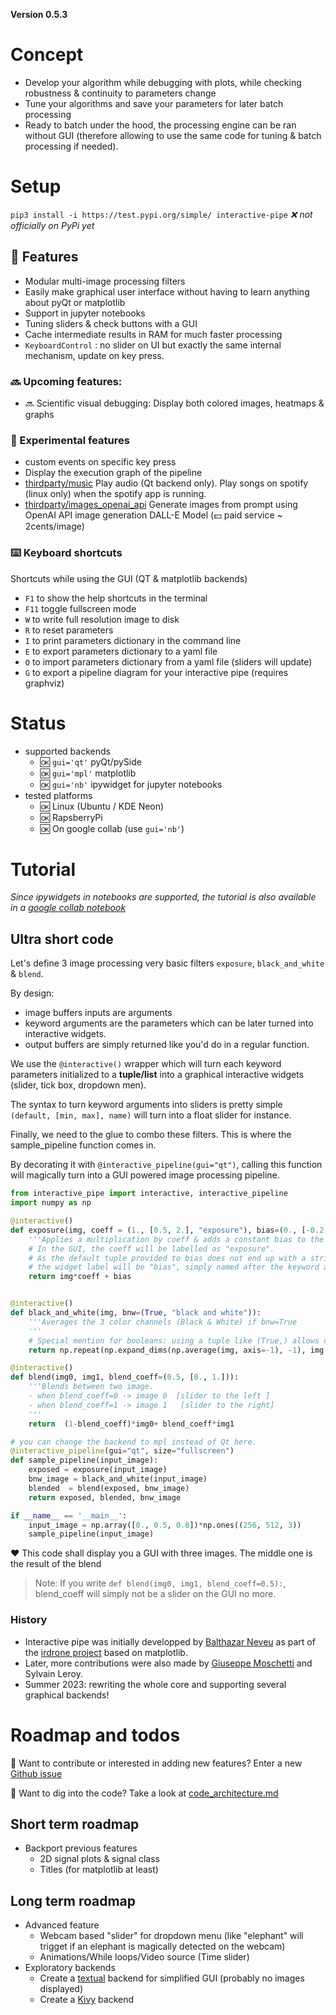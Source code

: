 **Version 0.5.3**

# Concept
- Develop your algorithm while debugging with plots, while checking robustness & continuity to parameters change
- Tune your algorithms and save your parameters for later batch processing
- Ready to batch under the hood, the processing engine can be ran without GUI (therefore allowing to use the same code for tuning & batch processing if needed).


# Setup
`pip3 install -i https://test.pypi.org/simple/ interactive-pipe`   *:x: not officially on PyPi yet*


## :scroll:  Features
- Modular multi-image processing filters
- Easily make graphical user interface without having to learn anything about pyQt or matplotlib
- Support in jupyter notebooks
- Tuning sliders & check buttons  with a GUI
- Cache intermediate results in RAM for much faster processing
- `KeyboardControl` : no slider on UI but exactly the same internal mechanism, update on key press.

### :soon: Upcoming features:
- :soon: Scientific visual debugging: Display both colored images, heatmaps & graphs


### :test_tube: Experimental features
- custom events on specific key press
- Display the execution graph of the pipeline
- [thirdparty/music](/src/interactive_pipe/thirdparty/music.py) Play audio (Qt backend only). Play songs on spotify (linux only) when the spotify app is running.
- [thirdparty/images_openai_api](/src/interactive_pipe/thirdparty/images_openai_api.py) Generate images from prompt using OpenAI API image generation DALL-E Model (:dollar:  paid service ~ 2cents/image) 

### :keyboard:   Keyboard shortcuts
Shortcuts while using the GUI (QT & matplotlib backends)

- `F1` to show the help shortcuts in the terminal
- `F11` toggle fullscreen mode
- `W` to write full resolution image to disk
- `R` to reset parameters
- `I` to print parameters dictionary in the command line
- `E` to export parameters dictionary to a yaml file
- `O` to import parameters dictionary from a yaml file (sliders will update)
- `G` to export a pipeline diagram for your interactive pipe (requires graphviz)



# Status
- supported backends 
    - :ok: `gui='qt'` pyQt/pySide 
    - :ok: `gui='mpl'` matplotlib
    - :ok: `gui='nb'`  ipywidget for jupyter notebooks  
- tested platforms
    - :ok: Linux (Ubuntu / KDE Neon)
    - :ok: RapsberryPi
    - :ok: On google collab (use `gui='nb'`)

# Tutorial
*Since ipywidgets in notebooks are supported, the tutorial is also available in a [google collab notebook](https://colab.research.google.com/drive/1PZn8P_5TABVCugT3IcLespvZG-gxnFbO?usp=sharing)*



## Ultra short code
Let's define 3 image processing very basic filters `exposure`, `black_and_white` & `blend`.

By design:
- image buffers inputs are arguments
- keyword arguments are the parameters which can be later turned into interactive widgets.
- output buffers are simply returned like you'd do in a regular function.

We use the `@interactive()` wrapper which will turn each keyword parameters initialized to a **tuple/list** into a graphical interactive widgets (slider, tick box, dropdown men). 

The syntax to turn keyword arguments into sliders is pretty simple `(default, [min, max], name)` will turn into a float slider for instance.

Finally, we need to the glue to combo these filters. This is where the sample_pipeline function comes in.

By decorating it with `@interactive_pipeline(gui="qt")`, calling this function will magically turn into a GUI powered image processing pipeline.


```python
from interactive_pipe import interactive, interactive_pipeline
import numpy as np

@interactive()
def exposure(img, coeff = (1., [0.5, 2.], "exposure"), bias=(0., [-0.2, 0.2])):
    '''Applies a multiplication by coeff & adds a constant bias to the image'''
    # In the GUI, the coeff will be labelled as "exposure". 
    # As the default tuple provided to bias does not end up with a string, 
    # the widget label will be "bias", simply named after the keyword arg. 
    return img*coeff + bias


@interactive()
def black_and_white(img, bnw=(True, "black and white")):
    '''Averages the 3 color channels (Black & White) if bnw=True
    '''
    # Special mention for booleans: using a tuple like (True,) allows creating the tick box.
    return np.repeat(np.expand_dims(np.average(img, axis=-1), -1), img.shape[-1], axis=-1) if bnw else img

@interactive()
def blend(img0, img1, blend_coeff=(0.5, [0., 1.])):
    '''Blends between two image. 
    - when blend_coeff=0 -> image 0  [slider to the left ] 
    - when blend_coeff=1 -> image 1   [slider to the right] 
    '''
    return  (1-blend_coeff)*img0+ blend_coeff*img1

# you can change the backend to mpl instead of Qt here.
@interactive_pipeline(gui="qt", size="fullscreen")
def sample_pipeline(input_image):
    exposed = exposure(input_image)
    bnw_image = black_and_white(input_image)
    blended  = blend(exposed, bnw_image)
    return exposed, blended, bnw_image

if __name__ == '__main__':
    input_image = np.array([0., 0.5, 0.8])*np.ones((256, 512, 3))
    sample_pipeline(input_image)

```
:heart: This code shall display you a GUI with three images. The middle one is the result of the blend

> Note: If you write `def blend(img0, img1, blend_coeff=0.5):`, blend_coeff will simply not be a slider on the GUI no more.



### History
- Interactive pipe was initially developped by [Balthazar Neveu](https://github.com/balthazarneveu) as part of the [irdrone project](https://github.com/wisescootering/infrareddrone/tree/master/interactive) based on matplotlib.
- Later, more contributions were also made by [Giuseppe Moschetti](https://github.com/g-moschetti) and Sylvain Leroy.
- Summer 2023: rewriting the whole core and supporting several graphical backends!



# Roadmap and todos
:bug: Want to contribute or interested in adding new features? Enter a new [Github issue](https://github.com/balthazarneveu/interactive_pipe/issues)

:gift: Want to dig into the code? Take a look at [code_architecture.md](/code_architecture.md)

## Short term roadmap
- Backport previous features
    - 2D signal plots & signal class
    - Titles (for matplotlib at least)

## Long term roadmap
- Advanced feature
    - Webcam based "slider" for dropdown menu (like "elephant" will trigget if an elephant is magically detected on the webcam)
    - Animations/While loops/Video source (Time slider)
- Exploratory backends
    - Create a [textual](https://github.com/Textualize/textual) backend for simplified GUI (probably no images displayed)
    - Create a [Kivy](https://kivy.org/) backend